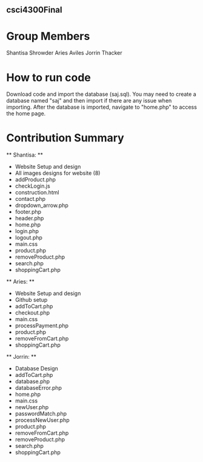 ## csci4300Final

# Group Members

Shantisa Shrowder
Aries Aviles
Jorrin Thacker

# How to run code
Download code and import the database (saj.sql). You may need to create a database named "saj" and then import if there are any issue when importing. After the database is imported, navigate to "home.php" to access the home page. 

# Contribution Summary
** Shantisa: **
* Website Setup and design
* All images designs for website (8)
* addProduct.php
* checkLogin.js
* construction.html
* contact.php
* dropdown_arrow.php
* footer.php
* header.php
* home.php
* login.php
* logout.php
* main.css
* product.php
* removeProduct.php
* search.php
* shoppingCart.php


** Aries: **
* Website Setup and design
* Github setup
* addToCart.php
* checkout.php
* main.css
* processPayment.php
* product.php
* removeFromCart.php
* shoppingCart.php


** Jorrin: **
* Database Design
* addToCart.php
* database.php
* databaseError.php
* home.php
* main.css
* newUser.php
* passwordMatch.php
* processNewUser.php
* product.php
* removeFromCart.php
* removeProduct.php
* search.php
* shoppingCart.php


